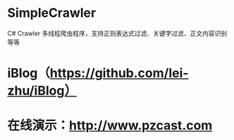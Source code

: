 # SimpleCrawler
C# Crawler 多线程爬虫程序，支持正则表达式过滤、关键字过滤、正文内容识别等等
# iBlog（https://github.com/lei-zhu/iBlog）
# 在线演示：http://www.pzcast.com
